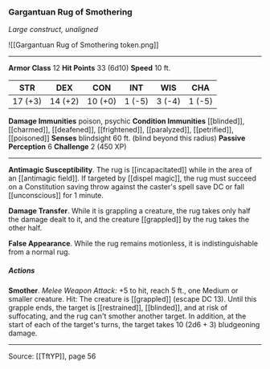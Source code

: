 ### Gargantuan Rug of Smothering
_Large construct, unaligned_

![[Gargantuan Rug of Smothering token.png]]


---

**Armor Class** 12
**Hit Points** 33 (6d10)
**Speed** 10 ft.

| STR     | DEX     | CON     | INT     | WIS     | CHA     |
|---------|---------|---------|---------|---------|---------|
| 17 (+3) | 14 (+2) | 10 (+0) | 1 (-5) | 3 (-4) | 1 (-5) |

**Damage Immunities** poison, psychic
**Condition Immunities** [[blinded]], [[charmed]], [[deafened]], [[frightened]], [[paralyzed]], [[petrified]], [[poisoned]]
**Senses** blindsight 60 ft. (blind beyond this radius)
**Passive Perception** 6
**Challenge** 2 (450 XP)

---

**Antimagic Susceptibility**. The rug is [[incapacitated]] while in the area of an [[antimagic field]]. If targeted by [[dispel magic]], the rug must succeed on a Constitution saving throw against the caster's spell save DC or fall [[unconscious]] for 1 minute.

**Damage Transfer**. While it is grappling a creature, the rug takes only half the damage dealt to it, and the creature [[grappled]] by the rug takes the other half.

**False Appearance**. While the rug remains motionless, it is indistinguishable from a normal rug.

##### Actions
**Smother**. _Melee Weapon Attack:_ +5 to hit, reach 5 ft., one Medium or smaller creature. Hit: The creature is [[grappled]] (escape DC 13). Until this grapple ends, the target is [[restrained]], [[blinded]], and at risk of suffocating, and the rug can't smother another target. In addition, at the start of each of the target's turns, the target takes 10 (2d6 + 3) bludgeoning damage.


---

Source: [[TftYP]], page 56